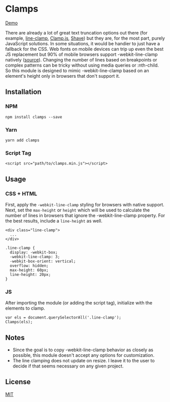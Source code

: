 # Clamps

[Demo](https://laurenashpole.github.io/clamps/)

There are already a lot of great text truncation options out there (for example, [line-clamp](https://github.com/yuanqing/line-clamp), [Clamp.js](https://github.com/josephschmitt/Clamp.js/), [Shave](https://github.com/dollarshaveclub/shave)) but they are, for the most part, purely JavaScript solutions. In some situations, it would be handier to just have a fallback for the CSS. Web fonts on mobile devices can trip up even the best JS replacement but 90% of mobile browsers support -webkit-line-clamp natively ([source](http://gs.statcounter.com/browser-market-share/mobile/united-states-of-america)). Changing the number of lines based on breakpoints or complex patterns can be tricky without using media queries or :nth-child. So this module is designed to mimic -webkit-line-clamp based on an element's height only in browsers that don't support it.

## Installation

### NPM

`npm install clamps --save`

### Yarn

`yarn add clamps`

### Script Tag

`<script src="path/to/clamps.min.js"></script>`

## Usage

### CSS + HTML

First, apply the `-webkit-line-clamp` styling for browsers with native support. Next, set the `max-height` or `height` which will be used to calculate the number of lines in browsers that ignore the -webkit-line-clamp property. For the best results, include a `line-height` as well.

```
<div class="line-clamp">
  ...
</div>
```

```
.line-clamp {
  display: -webkit-box;
  -webkit-line-clamp: 3;
  -webkit-box-orient: vertical;
  overflow: hidden;
  max-height: 60px;
  line-height: 20px;
}
```

### JS

After importing the module (or adding the script tag), initialize with the elements to clamp.

```
var els = document.querySelectorAll('.line-clamp');
Clamps(els);
```

## Notes

* Since the goal is to copy -webkit-line-clamp behavior as closely as possible, this module doesn't accept any options for customization.
* The line clamping does not update on resize. I leave it to the user to decide if that seems necessary on any given project.

## License

[MIT](LICENSE)
